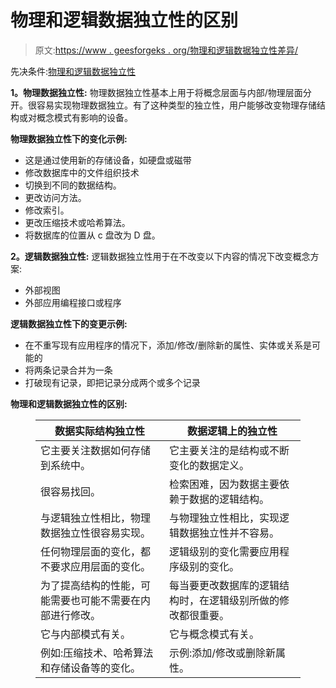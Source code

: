 # 物理和逻辑数据独立性的区别

> 原文:[https://www . geesforgeks . org/物理和逻辑数据独立性差异/](https://www.geeksforgeeks.org/difference-between-physical-and-logical-data-independence/)

先决条件:[物理和逻辑数据独立性](https://www.geeksforgeeks.org/physical-and-logical-data-independence/)

**1。物理数据独立性:**
物理数据独立性基本上用于将概念层面与内部/物理层面分开。很容易实现物理数据独立。有了这种类型的独立性，用户能够改变物理存储结构或对概念模式有影响的设备。

**物理数据独立性下的变化示例:**

*   这是通过使用新的存储设备，如硬盘或磁带
*   修改数据库中的文件组织技术
*   切换到不同的数据结构。
*   更改访问方法。
*   修改索引。
*   更改压缩技术或哈希算法。
*   将数据库的位置从 c 盘改为 D 盘。

**2。逻辑数据独立性:**
逻辑数据独立性用于在不改变以下内容的情况下改变概念方案:

*   外部视图
*   外部应用编程接口或程序

**逻辑数据独立性下的变更示例:**

*   在不重写现有应用程序的情况下，添加/修改/删除新的属性、实体或关系是可能的
*   将两条记录合并为一条
*   打破现有记录，即把记录分成两个或多个记录

**物理和逻辑数据独立性的区别:**

<figure class="table">

| 数据实际结构独立性 | 数据逻辑上的独立性 |
| --- | --- |
| 它主要关注数据如何存储到系统中。 | 它主要关注的是结构或不断变化的数据定义。 |
| 很容易找回。 | 检索困难，因为数据主要依赖于数据的逻辑结构。 |
| 与逻辑独立性相比，物理数据独立性很容易实现。 | 与物理独立性相比，实现逻辑数据独立性并不容易。 |
| 任何物理层面的变化，都不要求应用层面的变化。 | 逻辑级别的变化需要应用程序级别的变化。 |
| 为了提高结构的性能，可能需要也可能不需要在内部进行修改。 | 每当要更改数据库的逻辑结构时，在逻辑级别所做的修改都很重要。 |
| 它与内部模式有关。 | 它与概念模式有关。 |
| 例如:压缩技术、哈希算法和存储设备等的变化。 | 示例:添加/修改或删除新属性。 |

</figure>